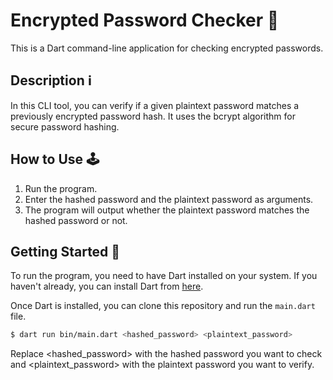 # Encrypted Password Checker 🔐

This is a Dart command-line application for checking encrypted passwords.

## Description ℹ️

In this CLI tool, you can verify if a given plaintext password matches a previously encrypted password hash. It uses the bcrypt algorithm for secure password hashing.

## How to Use 🕹️

1. Run the program.
2. Enter the hashed password and the plaintext password as arguments.
3. The program will output whether the plaintext password matches the hashed password or not.

## Getting Started 🚀

To run the program, you need to have Dart installed on your system. If you haven't already, you can install Dart from [here](https://dart.dev/get-dart).

Once Dart is installed, you can clone this repository and run the `main.dart` file.

```bash
$ dart run bin/main.dart <hashed_password> <plaintext_password>
```
Replace <hashed_password> with the hashed password you want to check and <plaintext_password> with the plaintext password you want to verify.

